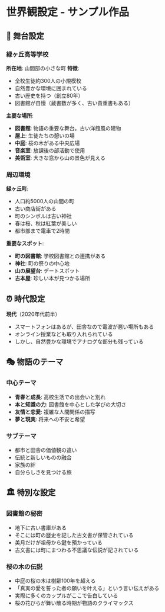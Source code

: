 # 世界観設定 - サンプル作品

## 🏫 舞台設定

### 緑ヶ丘高等学校
**所在地**: 山間部の小さな町
**特徴**:
- 全校生徒約300人の小規模校
- 自然豊かな環境に囲まれている
- 古い歴史を持つ（創立80年）
- 図書館が自慢（蔵書数が多く、古い貴重書もある）

**主要な場所**:
- **図書館**: 物語の重要な舞台。古い洋館風の建物
- **屋上**: 生徒たちの憩いの場
- **中庭**: 桜の木がある中央広場
- **音楽室**: 放課後の部活動で使用
- **美術室**: 大きな窓から山の景色が見える

### 周辺環境
**緑ヶ丘町**:
- 人口約5000人の山間の町
- 古い商店街がある
- 町のシンボルは古い神社
- 春は桜、秋は紅葉が美しい
- 都市部まで電車で2時間

**重要なスポット**:
- **町の図書館**: 学校図書館との連携がある
- **神社**: 町の祭りの中心地
- **山の展望台**: デートスポット
- **古本屋**: 珍しい本が見つかる場所

## ⏰ 時代設定

**現代**（2020年代前半）
- スマートフォンはあるが、田舎なので電波が悪い場所もある
- オンライン授業なども取り入れられている
- しかし、自然豊かな環境でアナログな部分も残っている

## 🎭 物語のテーマ

### 中心テーマ
- **青春と成長**: 高校生活での出会いと別れ
- **本と知識の力**: 図書館を中心とした学びの大切さ
- **友情と恋愛**: 複雑な人間関係の描写
- **夢と現実**: 将来への不安と希望

### サブテーマ
- 都市と田舎の価値観の違い
- 伝統と新しいものの融合
- 家族の絆
- 自分らしさを見つける旅

## 🏛️ 特別な設定

### 図書館の秘密
- 地下に古い書庫がある
- そこには町の歴史を記した古文書が保管されている
- 美月だけが祖母から鍵を預かっている
- 古文書には町にまつわる不思議な伝説が記されている

### 桜の木の伝説
- 中庭の桜の木は樹齢100年を超える
- 「真実の愛を誓った者の願いを叶える」という言い伝えがある
- 実際に多くのカップルがここで告白している
- 桜の花びらが舞い散る時期が物語のクライマックス